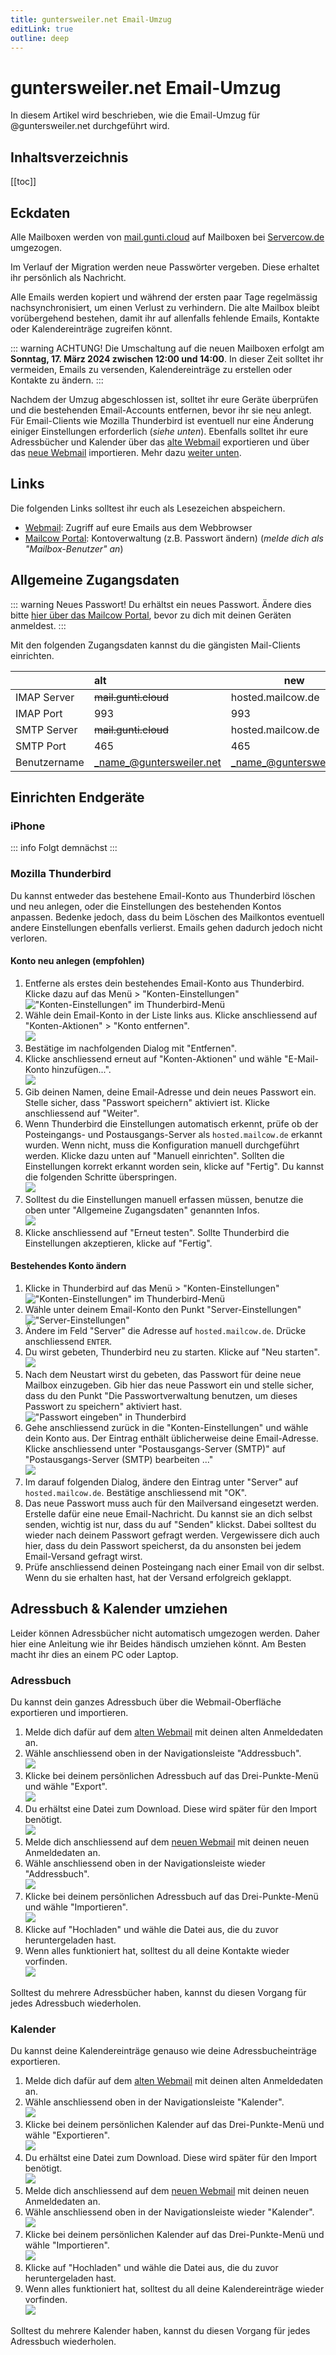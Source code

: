 ```yaml
---
title: guntersweiler.net Email-Umzug
editLink: true
outline: deep
---
```


# guntersweiler.net Email-Umzug

In diesem Artikel wird beschrieben, wie die Email-Umzug für @guntersweiler.net durchgeführt wird.

## Inhaltsverzeichnis

[[toc]]

## Eckdaten

Alle Mailboxen werden von [mail.gunti.cloud][gunticloud] auf Mailboxen bei [Servercow.de][servercow] umgezogen.

Im Verlauf der Migration werden neue Passwörter vergeben. Diese erhaltet ihr persönlich als Nachricht.

Alle Emails werden kopiert und während der ersten paar Tage regelmässig nachsynchronisiert, um einen Verlust zu verhindern. Die alte Mailbox bleibt vorübergehend bestehen, damit ihr auf allenfalls fehlende Emails, Kontakte oder Kalendereinträge zugreifen könnt.

::: warning ACHTUNG!
Die Umschaltung auf die neuen Mailboxen erfolgt am **Sonntag, 17. März 2024 zwischen 12:00 und 14:00**. In dieser Zeit solltet ihr vermeiden, Emails zu versenden, Kalendereinträge zu erstellen oder Kontakte zu ändern.
:::

Nachdem der Umzug abgeschlossen ist, solltet ihr eure Geräte überprüfen und die bestehenden Email-Accounts entfernen, bevor ihr sie neu anlegt. Für Email-Clients wie Mozilla Thunderbird ist eventuell nur eine Änderung einiger Einstellungen erforderlich (_siehe unten_). Ebenfalls solltet ihr eure Adressbücher und Kalender über das [alte Webmail][gunticloud-webmail] exportieren und über das [neue Webmail][servercow-webmail] importieren. Mehr dazu [weiter unten](#adressbuch-kalender-umziehen).

## Links

Die folgenden Links solltest ihr euch als Lesezeichen abspeichern.

- [Webmail][servercow-webmail]: Zugriff auf eure Emails aus dem Webbrowser
- [Mailcow Portal][servercow-portal]: Kontoverwaltung (z.B. Passwort ändern) (_melde dich als "Mailbox-Benutzer" an_)

## Allgemeine Zugangsdaten

::: warning Neues Passwort!
Du erhältst ein neues Passwort. Ändere dies bitte [hier über das Mailcow Portal][servercow-portal], bevor zu dich mit deinen Geräten anmeldest.
:::

Mit den folgenden Zugangsdaten kannst du die gängisten Mail-Clients einrichten.

|               | alt                      | new                      |
| ------------- | :----------------------  | ------------------------ |
| IMAP Server   | ~~mail.gunti.cloud~~     | hosted.mailcow.de        |
| IMAP Port     | 993                      | 993                      |
| SMTP Server   | ~~mail.gunti.cloud~~     | hosted.mailcow.de        |
| SMTP Port     | 465                      | 465                      |
| Benutzername  | _name_@guntersweiler.net | _name_@guntersweiler.net |

## Einrichten Endgeräte

### iPhone

::: info Folgt demnächst
:::

### Mozilla Thunderbird

Du kannst entweder das bestehene Email-Konto aus Thunderbird löschen und neu anlegen, oder die Einstellungen des bestehenden Kontos anpassen. Bedenke jedoch, dass du beim Löschen des Mailkontos eventuell andere Einstellungen ebenfalls verlierst. Emails gehen dadurch jedoch nicht verloren.

#### Konto neu anlegen (empfohlen)

1. Entferne als erstes dein bestehendes Email-Konto aus Thunderbird. Klicke dazu auf das Menü > "Konten-Einstellungen"<br>!["Konten-Einstellungen" im Thunderbird-Menü](./gnm-assets/thunderbird/edit-1.png)
2. Wähle dein Email-Konto in der Liste links aus. Klicke anschliessend auf "Konten-Aktionen" > "Konto entfernen".<br>![](./gnm-assets/thunderbird/delete-1.png)
3. Bestätige im nachfolgenden Dialog mit "Entfernen".
4. Klicke anschliessend erneut auf "Konten-Aktionen" und wähle "E-Mail-Konto hinzufügen...".<br>![](./gnm-assets/thunderbird/add-1.png)
5. Gib deinen Namen, deine Email-Adresse und dein neues Passwort ein. Stelle sicher, dass "Passwort speichern" aktiviert ist. Klicke anschliessend auf "Weiter".
6. Wenn Thunderbird die Einstellungen automatisch erkennt, prüfe ob der Posteingangs- und Postausgangs-Server als `hosted.mailcow.de` erkannt wurden. Wenn nicht, muss die Konfiguration manuell durchgeführt werden. Klicke dazu unten auf "Manuell einrichten". Sollten die Einstellungen korrekt erkannt worden sein, klicke auf "Fertig". Du kannst die folgenden Schritte überspringen.<br>![](./gnm-assets/thunderbird/add-2.png)
7. Solltest du die Einstellungen manuell erfassen müssen, benutze die oben unter "Allgemeine Zugangsdaten" genannten Infos.<br>![](./gnm-assets/thunderbird/add-3.png)
8. Klicke anschliessend auf "Erneut testen". Sollte Thunderbird die Einstellungen akzeptieren, klicke auf "Fertig".

#### Bestehendes Konto ändern

1. Klicke in Thunderbird auf das Menü > "Konten-Einstellungen"<br>!["Konten-Einstellungen" im Thunderbird-Menü](./gnm-assets/thunderbird/edit-1.png)
2. Wähle unter deinem Email-Konto den Punkt "Server-Einstellungen"<br>!["Server-Einstellungen"](./gnm-assets/thunderbird/edit-2.png)
3. Ändere im Feld "Server" die Adresse auf `hosted.mailcow.de`. Drücke anschliessend `ENTER`.
4. Du wirst gebeten, Thunderbird neu zu starten. Klicke auf "Neu starten".<br>![](./gnm-assets/thunderbird/edit-3.png)
5. Nach dem Neustart wirst du gebeten, das Passwort für deine neue Mailbox einzugeben. Gib hier das neue Passwort ein und stelle sicher, dass du den Punkt "Die Passwortverwaltung benutzen, um dieses Passwort zu speichern" aktiviert hast.<br>!["Passwort eingeben" in Thunderbird](./gnm-assets/thunderbird/edit-4.png)
6. Gehe anschliessend zurück in die "Konten-Einstellungen" und wähle dein Konto aus. Der Eintrag enthält üblicherweise deine Email-Adresse. Klicke anschliessend unter "Postausgangs-Server (SMTP)" auf "Postausgangs-Server (SMTP) bearbeiten ..."<br>![](./gnm-assets/thunderbird/edit-5.png)
7. Im darauf folgenden Dialog, ändere den Eintrag unter "Server" auf `hosted.mailcow.de`. Bestätige anschliessend mit "OK".
8. Das neue Passwort muss auch für den Mailversand eingesetzt werden. Erstelle dafür eine neue Email-Nachricht. Du kannst sie an dich selbst senden, wichtig ist nur, dass du auf "Senden" klickst. Dabei solltest du wieder nach deinem Passwort gefragt werden. Vergewissere dich auch hier, dass du dein Passwort speicherst, da du ansonsten bei jedem Email-Versand gefragt wirst.
9. Prüfe anschliessend deinen Posteingang nach einer Email von dir selbst. Wenn du sie erhalten hast, hat der Versand erfolgreich geklappt.

## Adressbuch & Kalender umziehen

Leider können Adressbücher nicht automatisch umgezogen werden. Daher hier eine Anleitung wie ihr Beides händisch umziehen könnt. Am Besten macht ihr dies an einem PC oder Laptop.

### Adressbuch

Du kannst dein ganzes Adressbuch über die Webmail-Oberfläche exportieren und importieren.

1. Melde dich dafür auf dem [alten Webmail][gunticloud-webmail] mit deinen alten Anmeldedaten an.
2. Wähle anschliessend oben in der Navigationsleiste "Addressbuch".<br>![](./gnm-assets/addressbook/export-ldif-1.png)
3. Klicke bei deinem persönlichen Adressbuch auf das Drei-Punkte-Menü und wähle "Export".<br>![](./gnm-assets/addressbook/export-ldif-2.png)
4. Du erhältst eine Datei zum Download. Diese wird später für den Import benötigt.<br>![](./gnm-assets/addressbook/export-ldif-3.png)
5. Melde dich anschliessend auf dem [neuen Webmail][servercow-webmail] mit deinen neuen Anmeldedaten an.
6. Wähle anschliessend oben in der Navigationsleiste wieder "Addressbuch".<br>![](./gnm-assets/addressbook/export-ldif-1.png)
7. Klicke bei deinem persönlichen Adressbuch auf das Drei-Punkte-Menü und wähle "Importieren".<br>![](./gnm-assets/addressbook/import-ldif-1.png)
8. Klicke auf "Hochladen" und wähle die Datei aus, die du zuvor heruntergeladen hast.
9. Wenn alles funktioniert hat, solltest du all deine Kontakte wieder vorfinden.<br>![](./gnm-assets/addressbook/import-ldif-2.png)

Solltest du mehrere Adressbücher haben, kannst du diesen Vorgang für jedes Adressbuch wiederholen.

### Kalender

Du kannst deine Kalendereinträge genauso wie deine Adressbucheinträge exportieren.

1. Melde dich dafür auf dem [alten Webmail][gunticloud-webmail] mit deinen alten Anmeldedaten an.
2. Wähle anschliessend oben in der Navigationsleiste "Kalender".<br>![](./gnm-assets/calendar/export-ical-1.png)
3. Klicke bei deinem persönlichen Kalender auf das Drei-Punkte-Menü und wähle "Exportieren".<br>![](./gnm-assets/calendar/export-ical-2.png)
4. Du erhältst eine Datei zum Download. Diese wird später für den Import benötigt.<br>![](./gnm-assets/calendar/export-ical-3.png)
5. Melde dich anschliessend auf dem [neuen Webmail][servercow-webmail] mit deinen neuen Anmeldedaten an.
6. Wähle anschliessend oben in der Navigationsleiste wieder "Kalender".<br>![](./gnm-assets/calendar/export-ical-1.png)
7. Klicke bei deinem persönlichen Kalender auf das Drei-Punkte-Menü und wähle "Importieren".<br>![](./gnm-assets/calendar/import-ical-1.png)
8. Klicke auf "Hochladen" und wähle die Datei aus, die du zuvor heruntergeladen hast.
9. Wenn alles funktioniert hat, solltest du all deine Kalendereinträge wieder vorfinden.<br>![](./gnm-assets/calendar/import-ical-2.png)

Solltest du mehrere Kalender haben, kannst du diesen Vorgang für jedes Adressbuch wiederholen.

[gunticloud]: https://mail.gunti.cloud
[gunticloud-webmail]: https://mail.gunti.cloud/SOGo/
[servercow]: https://servercow.de
[servercow-webmail]: https://hosted.mailcow.de/SOGo/
[servercow-portal]: https://hosted.mailcow.de/
